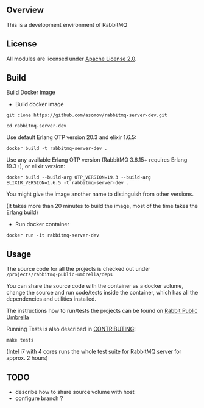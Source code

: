 ## Overview

This is a development environment of RabbitMQ 

## License

All modules are licensed under [Apache License 2.0](http://www.apache.org/licenses/LICENSE-2.0.txt).

## Build

Build Docker image

* Build docker image

```git clone https://github.com/asomov/rabbitmq-server-dev.git```

```cd rabbitmq-server-dev```

Use default Erlang OTP version 20.3 and elixir 1.6.5:

```docker build -t rabbitmq-server-dev .```

Use any available Erlang OTP version (RabbitMQ 3.6.15+ requires Erlang 19.3+), or elixir version:

```docker build --build-arg OTP_VERSION=19.3 --build-arg ELIXIR_VERSION=1.6.5 -t rabbitmq-server-dev .```

You might give the image another name to distinguish from other versions.

(It takes more than 20 minutes to build the image, most of the time takes the Erlang build)


* Run docker container

```docker run -it rabbitmq-server-dev```

## Usage

The source code for all the projects is checked out under ```/projects/rabbitmq-public-umbrella/deps```

You can share the source code with the container as a docker volume, change the source and run code/tests inside the container,
which has all the dependencies and utilities installed.

The instructions how to run/tests the projects can be found on [Rabbit Public Umbrella](https://github.com/rabbitmq/rabbitmq-public-umbrella)

Running Tests is also described in [CONTRIBUTING](https://github.com/rabbitmq/rabbitmq-server/blob/master/CONTRIBUTING.md#running-tests):

```make tests```

(Intel i7 with 4 cores runs the whole test suite for RabbitMQ server for approx. 2 hours)

## TODO

- describe how to share source volume with host 
- configure branch ?



